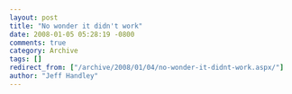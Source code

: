 ```yaml
---
layout: post
title: "No wonder it didn't work"
date: 2008-01-05 05:28:19 -0800
comments: true
category: Archive
tags: []
redirect_from: ["/archive/2008/01/04/no-wonder-it-didnt-work.aspx/"]
author: "Jeff Handley"
---
```


